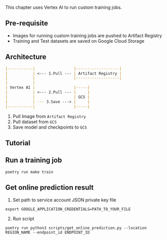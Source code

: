 This chapter uses Vertex AI to run custom training jobs.

## Pre-requisite

- Images for running custom training jobs are pushed to Artifact Registry
- Training and Test datasets are saved on Google Cloud Storage

## Architecture

```markdown
|-----------|                 |-------------------|
|           | <--- 1.Pull --- | Artifact Registry |
|           |                 |-------------------|
|           |
| Vertex AI |                 |-----|
|           | <--- 2.Pull --- |     |
|           |                 | GCS |
|           | --- 3.Save ---> |     |
|-----------|                 |-----|
```

1. Pull Image from `Artifact Registry`
2. Pull dataset from `GCS`
3. Save model and checkpoints to `GCS`

## Tutorial

## Run a training job

```shell
poetry run make train
```

## Get online prediction result

1. Set path to service account JSON private key file
```shell
export GOOGLE_APPLICATION_CREDENTIALS=PATH_TO_YOUR_FILE
```

2. Run script

```shell
poetry run python3 scripts/get_online_prediction.py --location REGION_NAME --endpoint_id ENDPOINT_ID
```